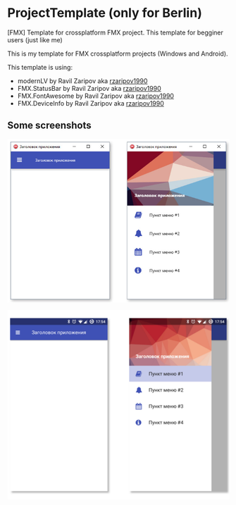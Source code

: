 # ProjectTemplate (only for Berlin)
[FMX] Template for crossplatform FMX project. This template for begginer users (just like me)

This is my template for FMX crossplatform projects (Windows and Android).

This template is using:
- modernLV by Ravil Zaripov aka [rzaripov1990](https://github.com/rzaripov1990)
- FMX.StatusBar by Ravil Zaripov aka [rzaripov1990](https://github.com/rzaripov1990)
- FMX.FontAwesome by Ravil Zaripov aka [rzaripov1990](https://github.com/rzaripov1990)
- FMX.DeviceInfo by Ravil Zaripov aka [rzaripov1990](https://github.com/rzaripov1990)

## Some screenshots
![windows](Screenshots/windows.jpg)
  
![android](Screenshots/android.jpg)

